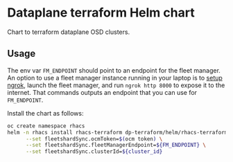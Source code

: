 # Dataplane terraform Helm chart

Chart to terraform dataplane OSD clusters.

## Usage

The env var `FM_ENDPOINT` should point to an endpoint for the fleet manager. An option to use a fleet manager instance running in your laptop is to [setup ngrok](https://ngrok.com/docs/getting-started), launch the fleet manager, and run `ngrok http 8000` to expose it to the internet. That commands outputs an endpoint that you can use for `FM_ENDPOINT`.

Install the chart as follows:

```bash
oc create namespace rhacs
helm -n rhacs install rhacs-terraform dp-terraform/helm/rhacs-terraform/ \
      --set fleetshardSync.ocmToken=$(ocm token) \
      --set fleetshardSync.fleetManagerEndpoint=${FM_ENDPOINT} \
      --set fleetshardSync.clusterId=${cluster_id}
```
